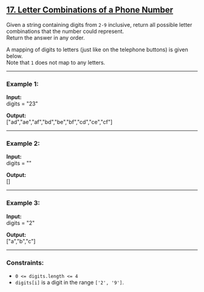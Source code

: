 ## [17. Letter Combinations of a Phone Number](https://leetcode.com/problems/letter-combinations-of-a-phone-number/)

Given a string containing digits from `2-9` inclusive, return all possible letter combinations that the number could represent.  
Return the answer in any order.  

A mapping of digits to letters (just like on the telephone buttons) is given below.  
Note that `1` does not map to any letters.  

---

### Example 1:
**Input:**  
digits = "23"  

**Output:**  
["ad","ae","af","bd","be","bf","cd","ce","cf"]  

---

### Example 2:
**Input:**  
digits = ""  

**Output:**  
[]  

---

### Example 3:
**Input:**  
digits = "2"  

**Output:**  
["a","b","c"]  

---

### Constraints:
- `0 <= digits.length <= 4`  
- `digits[i]` is a digit in the range `['2', '9']`.  
